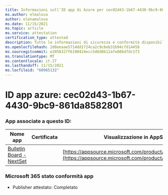 ```yaml
---
title: Informazioni sull'ID app di Azure per cec02d43-1b67-4430-9bc9-861da8582801
ms.author: elmalova
author: elenamalova
ms.date: 11/15/2021
ms.topic: article
ms.service: attestation
certification_type: attested
description: Tutte le informazioni di sicurezza e conformità disponibili per cec02d43-1b67-4430-9bc9-861da8582801.
ms.openlocfilehash: 2d8eeaae5714dd1724ca2c9c6eb31b94cfd14458
ms.sourcegitcommit: e2058327f6190424ecc5d6d8b12afe60bd7dc1f3
ms.translationtype: MT
ms.contentlocale: it-IT
ms.lasthandoff: 11/15/2021
ms.locfileid: "60965132"
---
```

# <a name="azure-app-id-cec02d43-1b67-4430-9bc9-861da8582801"></a>ID app azure: cec02d43-1b67-4430-9bc9-861da8582801


### <a name="apps-associated-with-this-id"></a>App associate a questo ID:
| **Nome app** | **Certificata** | **Visualizzazione in AppSource** |
|--------------|---------------|-----------------------|
| [Bulletin Board - NextSet](https://docs.microsoft.com/microsoft-365-app-certification/forward/WA200002122) |  | [https://appsource.microsoft.com/product/office/WA200002122](https://appsource.microsoft.com/product/office/WA200002122) |

### <a name="microsoft-365-app-compliance-status"></a>Microsoft 365 stato conformità app
- Publisher attestato: Completato
